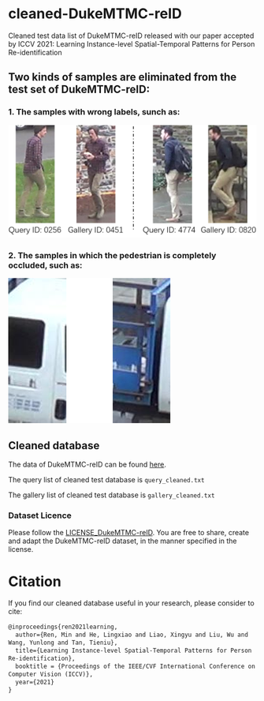 # cleaned-DukeMTMC-reID
Cleaned test data list of DukeMTMC-reID released with our paper accepted by ICCV 2021: Learning Instance-level Spatial-Temporal Patterns for Person Re-identification

## Two kinds of samples are eliminated from the test set of DukeMTMC-reID:

### 1. The samples with wrong labels, sunch as: 

![arch](wrong_labels.png)

### 2. The samples in which the pedestrian is completely occluded, such as: 

![arch](occlusion.png)

## Cleaned database

The data of DukeMTMC-reID can be found [here](http://vision.cs.duke.edu/DukeMTMC/).

The query list of cleaned test database is `query_cleaned.txt`

The gallery list of cleaned test database is `gallery_cleaned.txt`

### Dataset Licence
Please follow the [LICENSE_DukeMTMC-reID](https://github.com/layumi/DukeMTMC_reID_evaluation/blob/master/LICENSE_DukeMTMC-reID.txt). You are free to share, create and adapt the DukeMTMC-reID dataset, in the manner specified in the license. 

# Citation
If you find our cleaned database useful in your research, please consider to cite:

    @inproceedings{ren2021learning,
      author={Ren, Min and He, Lingxiao and Liao, Xingyu and Liu, Wu and Wang, Yunlong and Tan, Tieniu},
      title={Learning Instance-level Spatial-Temporal Patterns for Person Re-identification},
      booktitle = {Proceedings of the IEEE/CVF International Conference on Computer Vision (ICCV)},
      year={2021}
    }
    
